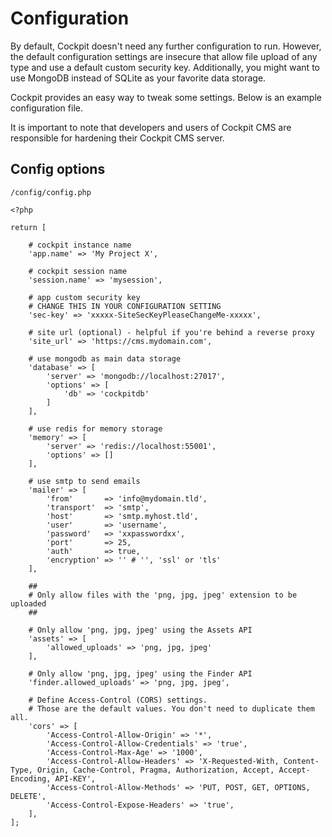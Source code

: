 # Configuration

By default, Cockpit doesn't need any further configuration to run. However, the default configuration settings are insecure that allow file upload of any type and use a default custom security key. Additionally, you might want to use MongoDB instead of SQLite as your favorite data storage.

Cockpit provides an easy way to tweak some settings. Below is an example configuration file.

It is important to note that developers and users of Cockpit CMS are responsible for hardening their Cockpit CMS server.

## Config options

`/config/config.php`

```
<?php

return [

    # cockpit instance name
    'app.name' => 'My Project X',

    # cockpit session name
    'session.name' => 'mysession',

    # app custom security key
    # CHANGE THIS IN YOUR CONFIGURATION SETTING
    'sec-key' => 'xxxxx-SiteSecKeyPleaseChangeMe-xxxxx',

    # site url (optional) - helpful if you're behind a reverse proxy
    'site_url' => 'https://cms.mydomain.com',

    # use mongodb as main data storage
    'database' => [
        'server' => 'mongodb://localhost:27017',
        'options' => [
            'db' => 'cockpitdb'
        ]
    ],

    # use redis for memory storage
    'memory' => [
        'server' => 'redis://localhost:55001',
        'options' => []
    ],

    # use smtp to send emails
    'mailer' => [
        'from'       => 'info@mydomain.tld',
        'transport'  => 'smtp',
        'host'       => 'smtp.myhost.tld',
        'user'       => 'username',
        'password'   => 'xxpasswordxx',
        'port'       => 25,
        'auth'       => true,
        'encryption' => '' # '', 'ssl' or 'tls'
    ],

    ##
    # Only allow files with the 'png, jpg, jpeg' extension to be uploaded
    ##
    
    # Only allow 'png, jpg, jpeg' using the Assets API
    'assets' => [
        'allowed_uploads' => 'png, jpg, jpeg'
    ],

    # Only allow 'png, jpg, jpeg' using the Finder API
    'finder.allowed_uploads' => 'png, jpg, jpeg',

    # Define Access-Control (CORS) settings.
    # Those are the default values. You don't need to duplicate them all.
    'cors' => [
        'Access-Control-Allow-Origin' => '*',
        'Access-Control-Allow-Credentials' => 'true',
        'Access-Control-Max-Age' => '1000',
        'Access-Control-Allow-Headers' => 'X-Requested-With, Content-Type, Origin, Cache-Control, Pragma, Authorization, Accept, Accept-Encoding, API-KEY',
        'Access-Control-Allow-Methods' => 'PUT, POST, GET, OPTIONS, DELETE',
        'Access-Control-Expose-Headers' => 'true',
    ],
];
```
